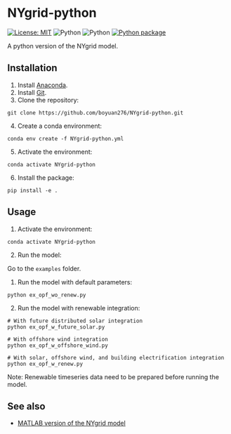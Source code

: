 # NYgrid-python

[![License: MIT](https://img.shields.io/badge/License-MIT-yellow.svg)](https://github.com/boyuan276/NYgrid-python/blob/main/LICENSE)
![Python](https://img.shields.io/badge/python-3.8-blue.svg)
![Python](https://img.shields.io/badge/python-3.9-blue.svg)
[![Python package](https://github.com/boyuan276/solar-farm-design/actions/workflows/python-package.yml/badge.svg)](https://github.com/boyuan276/NYgrid-python/actions/workflows/python-package.yml)

A python version of the NYgrid model.

## Installation
1. Install [Anaconda](https://www.anaconda.com/download/).
2. Install [Git](https://git-scm.com/downloads).
3. Clone the repository: 
```
git clone https://github.com/boyuan276/NYgrid-python.git
```
4. Create a conda environment:
```
conda env create -f NYgrid-python.yml
```
5. Activate the environment:
```
conda activate NYgrid-python
```
6. Install the package:
```
pip install -e .
```

## Usage
1. Activate the environment:
```
conda activate NYgrid-python
```
2. Run the model:

Go to the `examples` folder.

1. Run the model with default parameters:
```
python ex_opf_wo_renew.py
```

2. Run the model with renewable integration:
```
# With future distributed solar integration
python ex_opf_w_future_solar.py

# With offshore wind integration
python ex_opf_w_offshore_wind.py

# With solar, offshore wind, and building electrification integration
python ex_opf_w_renew.py
```

Note: Renewable timeseries data need to be prepared before running the model.


## See also
* [MATLAB version of the NYgrid model](https://github.com/AndersonEnergyLab-Cornell/NYgrid.git)
